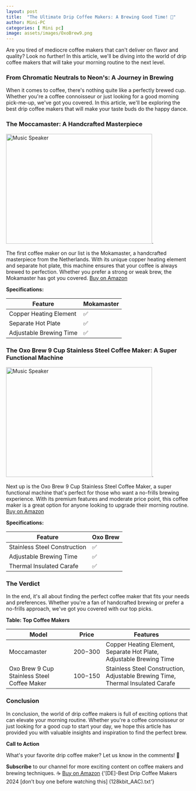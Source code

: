 ```yaml
---
layout: post
title:  "The Ultimate Drip Coffee Makers: A Brewing Good Time! 🍵"
author: Mini-PC
categories: [ Mini pc]
image: assets/images/OxoBrew9.png
--- 
```


Are you tired of mediocre coffee makers that can't deliver on flavor and quality? Look no further! In this article, we'll be diving into the world of drip coffee makers that will take your morning routine to the next level.

### From Chromatic Neutrals to Neon's: A Journey in Brewing

When it comes to coffee, there's nothing quite like a perfectly brewed cup. Whether you're a coffee connoisseur or just looking for a good morning pick-me-up, we've got you covered. In this article, we'll be exploring the best drip coffee makers that will make your taste buds do the happy dance.

### The Moccamaster: A Handcrafted Masterpiece
<img src="https://m.media-amazon.com/images/I/810K4rnGglS._AC_SL1500_.jpg" alt="Music Speaker" width="400" height="300">. 

The first coffee maker on our list is the Mokamaster, a handcrafted masterpiece from the Netherlands. With its unique copper heating element and separate hot plate, this machine ensures that your coffee is always brewed to perfection. Whether you prefer a strong or weak brew, the Mokamaster has got you covered. [Buy on Amazon](https://amzn.to/3O1vd4T)

**Specifications:**

| Feature | Mokamaster |
| --- | --- |
| Copper Heating Element | ✅ |
| Separate Hot Plate | ✅ |
| Adjustable Brewing Time | ✅ |

### The Oxo Brew 9 Cup Stainless Steel Coffee Maker: A Super Functional Machine
<img src="https://m.media-amazon.com/images/I/71dxDL0TaIL._AC_SL1500_.jpg" alt="Music Speaker" width="400" height="300">. 

Next up is the Oxo Brew 9 Cup Stainless Steel Coffee Maker, a super functional machine that's perfect for those who want a no-frills brewing experience. With its premium features and moderate price point, this coffee maker is a great option for anyone looking to upgrade their morning routine. [Buy on Amazon](https://amzn.to/4bG6P1x)

**Specifications:**

| Feature | Oxo Brew |
| --- | --- |
| Stainless Steel Construction | ✅ |
| Adjustable Brewing Time | ✅ |
| Thermal Insulated Carafe | ✅ |

### The Verdict

In the end, it's all about finding the perfect coffee maker that fits your needs and preferences. Whether you're a fan of handcrafted brewing or prefer a no-frills approach, we've got you covered with our top picks.

**Table: Top Coffee Makers**

| Model | Price | Features |
| --- | --- | --- |
| Moccamaster | $200-$300 | Copper Heating Element, Separate Hot Plate, Adjustable Brewing Time |
| Oxo Brew 9 Cup Stainless Steel Coffee Maker | $100-$150 | Stainless Steel Construction, Adjustable Brewing Time, Thermal Insulated Carafe |

### Conclusion

In conclusion, the world of drip coffee makers is full of exciting options that can elevate your morning routine. Whether you're a coffee connoisseur or just looking for a good cup to start your day, we hope this article has provided you with valuable insights and inspiration to find the perfect brew.

**Call to Action**

What's your favorite drip coffee maker? Let us know in the comments! 🤔

**Subscribe** to our channel for more exciting content on coffee makers and brewing techniques. ☕️ [Buy on Amazon](https://amzn.to/3O1vd4T) {'[DE]-Best Drip Coffee Makers 2024 [don’t buy one before watching this] (128kbit_AAC).txt'}